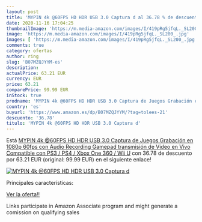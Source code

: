 ```yaml
---
layout: post
title: 'MYPIN 4k @60FPS HD HDR USB 3.0 Captura d al 36.78 % de descuento'
date: 2020-11-16 17:04:25
thumbnailImage: 'https://m.media-amazon.com/images/I/419pRg5jfqL._SL200_.jpg'
image: 'https://m.media-amazon.com/images/I/419pRg5jfqL._SL200_.jpg'
images: [ 'https://m.media-amazon.com/images/I/419pRg5jfqL._SL200_.jpg' ]
comments: true
category: ofertas
author: ring
slug: 'B07MZQJYYM-es'
description:
actualPrice: 63.21 EUR
currency: EUR
price: 63.21
comparePrice: 99.99 EUR
inStock: true
prodname: 'MYPIN 4k @60FPS HD HDR USB 3.0 Captura de Juegos Grabación en 1080p 60fps con Audio Recording Gamepad  transmisión de Video en Vivo Compatible con PS3 / PS4 / Xbox One 360 / Wii U'
country: 'es'
buyurl: 'https://www.amazon.es/dp/B07MZQJYYM/?tag=tolees-21'
descuento: '36.78'
titulo: 'MYPIN 4k @60FPS HD HDR USB 3.0 Captura d'
---
```


Está [MYPIN 4k @60FPS HD HDR USB 3.0 Captura de Juegos Grabación en 1080p 60fps con Audio Recording Gamepad  transmisión de Video en Vivo Compatible con PS3 / PS4 / Xbox One 360 / Wii U](https://www.amazon.es/dp/B07MZQJYYM/?tag=tolees-21) con 36.78 de descuento por 63.21 EUR (original: 99.99 EUR) en el siguiente enlace!

[![MYPIN 4k @60FPS HD HDR USB 3.0 Captura d](https://m.media-amazon.com/images/I/419pRg5jfqL._SL200_.jpg)](https://www.amazon.es/dp/B07MZQJYYM/?tag=tolees-21)

Principales características:


[Ver la oferta!!](https://www.amazon.es/dp/B07MZQJYYM/?tag=tolees-21)

Links participate in Amazon Associate program and might generate a comission on qualifying sales


